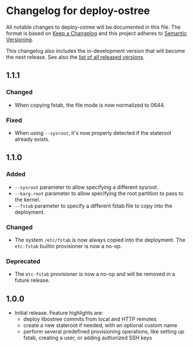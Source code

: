 # Changelog for deploy-ostree

All notable changes to deploy-ostree will be documented in this file. The format
is based on [Keep a Changelog](http://keepachangelog.com/en/1.0.0/) and this
project adheres to [Semantic Versioning](http://semver.org/spec/v2.0.0.html).

This changelog also includes the in-development version that will become the
next release. See also the [list of all released versions](https://pypi.org/project/deploy-ostree/#history).

## 1.1.1
### Changed
* When copying fstab, the file mode is now normalized to 0644.

### Fixed
* When using `--sysroot`, it's now properly detected if the stateroot already
  exists.

## 1.1.0
### Added
* `--sysroot` parameter to allow specifying a different sysroot.
* `--karg-root` parameter to allow specifying the root partition to pass to the
  kernel.
* `--fstab` parameter to specify a different fstab file to copy into the
  deployment.

### Changed
* The system `/etc/fstab` is now always copied into the deployment. The
  `etc-fstab` builtin provisioner is now a no-op.

### Deprecated
* The `etc-fstab` provisioner is now a no-op and will be removed in a future
  release.

## 1.0.0
* Initial release. Feature highlights are:
  - deploy libostree commits from local and HTTP remotes
  - create a new stateroot if needed, with an optional custom name
  - perform several predefined provisioning operations, like setting up fstab,
    creating a user, or adding authorized SSH keys
